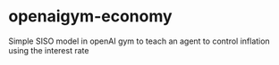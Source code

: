 # openaigym-economy
Simple SISO model in openAI gym to teach an agent to control inflation using the interest rate
